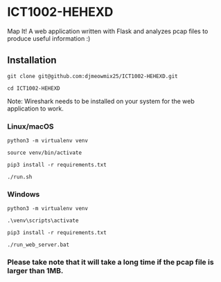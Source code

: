 # ICT1002-HEHEXD

Map It! A web application written with Flask and analyzes pcap files to produce useful information :)

## Installation
```
git clone git@github.com:djmeowmix25/ICT1002-HEHEXD.git

cd ICT1002-HEHEXD
```
Note: Wireshark needs to be installed on your system for the web application to work.
### Linux/macOS
```
python3 -m virtualenv venv

source venv/bin/activate

pip3 install -r requirements.txt

./run.sh
```
### Windows
```
python3 -m virtualenv venv

.\venv\scripts\activate

pip3 install -r requirements.txt

./run_web_server.bat

```
### Please take note that it will take a long time if the pcap file is larger than 1MB.
